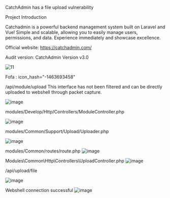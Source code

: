 CatchAdmin has a file upload vulnerability

Project Introduction

Catchadmin is a powerful backend management system built on Laravel and Vue! Simple and scalable, allowing you to easily manage users, permissions, and data. Experience immediately and showcase excellence.

Official website: https://catchadmin.com/

Audit version: CatchAdmin Version v3.0


![11](https://github.com/1dreamGN/CVE/assets/112082417/3e346930-6755-460b-980c-8af5a64d40d4)

Fofa : icon_hash="-1463693458"

/api/module/upload This interface has not been filtered and can be directly uploaded to webshell through packet capture.

![image](https://github.com/1dreamGN/CVE/assets/112082417/1e7411a2-da20-4e9f-966e-b18ce7b71fee)


modules/Develop/Http/Controllers/ModuleController.php

![image](https://github.com/1dreamGN/CVE/assets/112082417/092f4d97-5051-4178-a08f-3c358eaf043c)



modules/Common/Support/Upload/Uploader.php

![image](https://github.com/1dreamGN/CVE/assets/112082417/dbb0ef55-bcae-4ce4-9ecf-97f5aec16928)

modules/Common/routes/route.php
![image](https://github.com/1dreamGN/CVE/assets/112082417/18e34a89-f9f7-4f3c-bc8d-ecf344aa1db4)

Modules\Common\Http\Controllers\UploadController.php
![image](https://github.com/1dreamGN/CVE/assets/112082417/54b9a931-8038-4aa4-a668-46007dd44ba9)



/api/upload/file 

![image](https://github.com/1dreamGN/CVE/assets/112082417/57d7844a-269f-46f0-a027-3acce1793527)

Webshell connection successful
![image](https://github.com/1dreamGN/CVE/assets/112082417/5e29f852-ba59-44e6-90da-e054b84ccff8)

